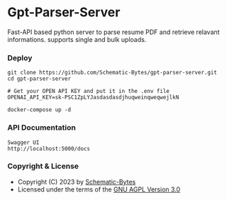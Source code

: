 # Gpt-Parser-Server

Fast-API based python server to parse resume PDF and retrieve relavant informations. supports single and bulk uploads.

### Deploy

    git clone https://github.com/Schematic-Bytes/gpt-parser-server.git
    cd gpt-parser-server

    # Get your OPEN API KEY and put it in the .env file
    OPENAI_API_KEY=sk-PSC1ZpLYJasdasdasdjhuqweinqweqwejlkN

    docker-compose up -d

### API Documentation

    Swagger UI
    http://localhost:5000/docs

### Copyright & License 

* Copyright (C) 2023 by [Schematic-Bytes](https://github.com/Schematic-Bytes)
* Licensed under the terms of the [GNU AGPL Version 3.0](./LICENSE)

